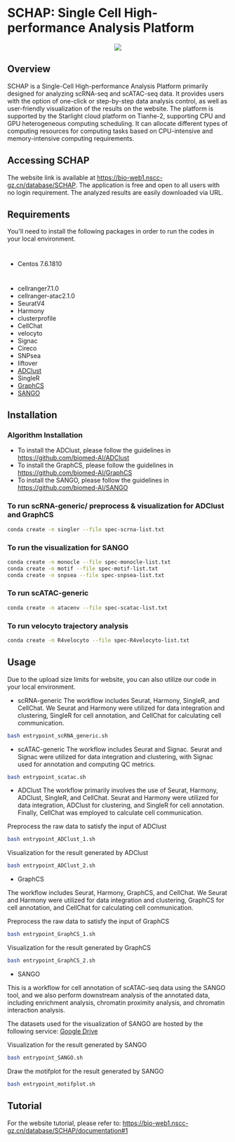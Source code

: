 #
# SCHAP: Single Cell High-performance Analysis Platform

<div align=center>
<img src="https://github.com/biomed-AI/SCHAP/assets/110893478/e17874e6-6311-4bd7-b688-7687c797d18f"/>
</div>


## Overview
SCHAP is a Single-Cell High-performance Analysis Platform primarily designed for analyzing scRNA-seq and scATAC-seq data. It provides users with the option of one-click or step-by-step data analysis control, as well as user-friendly visualization of the results on the website. The platform is supported by the Starlight cloud platform on Tianhe-2, supporting CPU and GPU heterogeneous computing scheduling. It can allocate different types of computing resources for computing tasks based on CPU-intensive and memory-intensive computing requirements.


## Accessing SCHAP
The website link is available at https://bio-web1.nscc-gz.cn/database/SCHAP.
The application is free and open to all users with no login requirement. The analyzed results are easily downloaded via URL. 


## Requirements
You'll need to install the following packages in order to run the codes in your local environment.
#
- Centos 7.6.1810
#
- cellranger7.1.0
- cellranger-atac2.1.0
- SeuratV4
- Harmony
- clusterprofile
- CellChat
- velocyto
- Signac
- Cireco
- SNPsea
- liftover
- [ADClust](https://github.com/biomed-AI/ADClust)
- SingleR
- [GraphCS](https://github.com/biomed-AI/GraphCS)
- [SANGO](https://github.com/biomed-AI/SANGO)


## Installation
### Algorithm Installation
- To install the ADClust, please follow the guidelines in https://github.com/biomed-AI/ADClust
- To install the GraphCS, please follow the guidelines in https://github.com/biomed-AI/GraphCS
- To install the SANGO, please follow the guidelines in https://github.com/biomed-AI/SANGO

### To run scRNA-generic/ preprocess & visualization for ADClust and GraphCS
```bash
conda create -n singler --file spec-scrna-list.txt
```
### To run the visualization for SANGO
```bash
conda create -n monocle --file spec-monocle-list.txt
conda create -n motif --file spec-motif-list.txt
conda create -n snpsea --file spec-snpsea-list.txt
```
### To run scATAC-generic
```bash
conda create -n atacenv --file spec-scatac-list.txt
```
### To run velocyto trajectory analysis
```bash
conda create -n R4velocyto --file spec-R4velocyto-list.txt
```

## Usage
Due to the upload size limits for website, you can also utilize our code in your local environment.

- scRNA-generic
The workflow includes Seurat, Harmony, SingleR, and CellChat. We Seurat and Harmony were utilized for data integration and clustering, SingleR for cell annotation, and CellChat for calculating cell communication.
```bash
bash entrypoint_scRNA_generic.sh
```

- scATAC-generic
The workflow includes Seurat and Signac. Seurat and Signac were utilized for data integration and clustering, with Signac used for annotation and computing QC metrics.
```bash
bash entrypoint_scatac.sh
```

- ADClust
The workflow primarily involves the use of Seurat, Harmony, ADClust, SingleR, and CellChat. Seurat and Harmony were utilized for data integration, ADClust for clustering, and SingleR for cell annotation. Finally, CellChat was employed to calculate cell communication.

Preprocess the raw data to satisfy the input of ADClust
```bash
bash entrypoint_ADClust_1.sh
```
Visualization for the result generated by ADClust
```bash
bash entrypoint_ADClust_2.sh
```

- GraphCS

The workflow includes Seurat, Harmony, GraphCS, and CellChat. We Seurat and Harmony were utilized for data integration and clustering, GraphCS for cell annotation, and CellChat for calculating cell communication.

Preprocess the raw data to satisfy the input of GraphCS
```bash
bash entrypoint_GraphCS_1.sh
```
Visualization for the result generated by GraphCS
```bash
bash entrypoint_GraphCS_2.sh
```

- SANGO

This is a workflow for cell annotation of scATAC-seq data using the SANGO tool, and we also perform downstream analysis of the annotated data, including enrichment analysis, chromatin proximity analysis, and chromatin interaction analysis.

The datasets used for the visualization of SANGO are hosted by the following service: [Google Drive](https://drive.google.com/drive/folders/1N478o7W4rvBSk6H48QfH-fKAPxiO6Iyo?usp=sharing)

Visualization for the result generated by SANGO
```bash
bash entrypoint_SANGO.sh
```
Draw the motifplot for the result generated by SANGO
```bash
bash entrypoint_motifplot.sh
```



## Tutorial
For the website tutorial, please refer to: https://bio-web1.nscc-gz.cn/database/SCHAP/documentation#1
